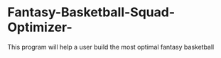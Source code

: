 # Fantasy-Basketball-Squad-Optimizer-
This program will help a user build the most optimal fantasy basketball
